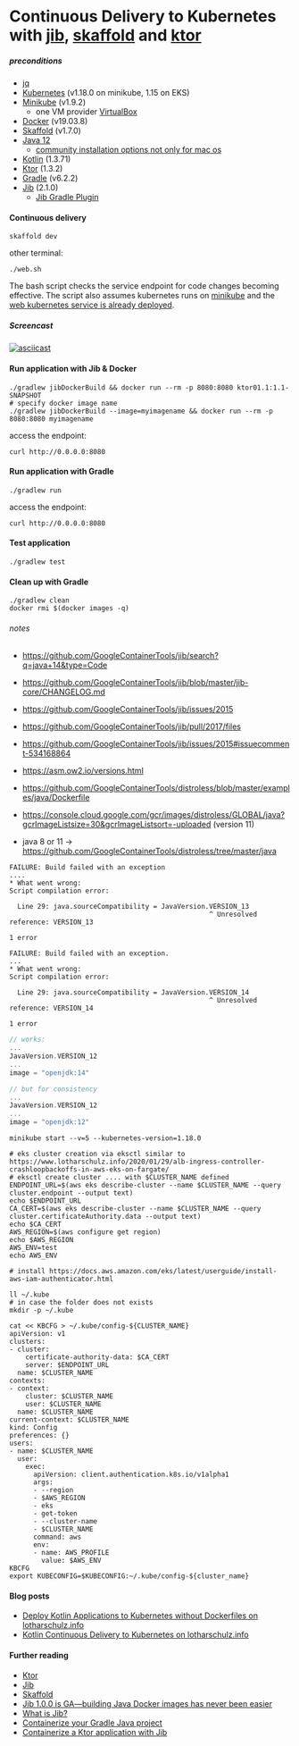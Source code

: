 # Continuous Delivery to Kubernetes with [jib](https://github.com/GoogleContainerTools/jib#what-is-jib), [skaffold](https://skaffold.dev/docs/getting-started/#installing-skaffold) and [ktor](https://github.com/ktorio/ktor)  


##### preconditions
- [jq](https://stedolan.github.io/jq/download/)
- [Kubernetes](https://kubernetes.io/) (v1.18.0 on minikube, 1.15 on EKS)
- [Minikube](https://kubernetes.io/docs/setup/minikube/) (v1.9.2)
  - one VM provider [VirtualBox](https://www.virtualbox.org/)
- [Docker](https://www.docker.com/) (v19.03.8)
- [Skaffold](https://skaffold.dev/docs/getting-started/#installing-skaffold) (v1.7.0)
- [Java 12](https://jdk.java.net/12/)
  - [community installation options not only for mac os](https://stackoverflow.com/questions/52524112/how-do-i-install-java-on-mac-osx-allowing-version-switching)
- [Kotlin](https://kotlinlang.org/) (1.3.71)
- [Ktor](https://ktor.io/) (1.3.2)
- [Gradle](https://gradle.org/) (v6.2.2)
- [Jib](https://github.com/GoogleContainerTools/jib) (2.1.0)
  - [Jib Gradle Plugin](https://github.com/GoogleContainerTools/jib/tree/master/jib-gradle-plugin)

#### Continuous delivery
```
skaffold dev
```
other terminal:
```
./web.sh
```
The bash script checks the service endpoint for code changes becoming effective. 
The script also assumes kubernetes runs on [minikube](web.sh#L9) and the [web kubernetes service is already deployed](web.sh#L10).

##### Screencast
[![asciicast](https://asciinema.org/a/vfx729qpylmfdroBTXJmTH2bw.svg)](https://asciinema.org/a/vfx729qpylmfdroBTXJmTH2bw?t=14)

#### Run application with Jib & Docker
```
./gradlew jibDockerBuild && docker run --rm -p 8080:8080 ktor01.1:1.1-SNAPSHOT
# specify docker image name
./gradlew jibDockerBuild --image=myimagename && docker run --rm -p 8080:8080 myimagename
```
access the endpoint:
```
curl http://0.0.0.0:8080
```


#### Run application with Gradle

```
./gradlew run
```        
access the endpoint:
```
curl http://0.0.0.0:8080
```

#### Test application

```
./gradlew test
```

#### Clean up with Gradle
```
./gradlew clean
docker rmi $(docker images -q)
```

###### notes
- https://github.com/GoogleContainerTools/jib/search?q=java+14&type=Code
- https://github.com/GoogleContainerTools/jib/blob/master/jib-core/CHANGELOG.md
- https://github.com/GoogleContainerTools/jib/issues/2015
- https://github.com/GoogleContainerTools/jib/pull/2017/files
- https://github.com/GoogleContainerTools/jib/issues/2015#issuecomment-534168864
- https://asm.ow2.io/versions.html

- https://github.com/GoogleContainerTools/distroless/blob/master/examples/java/Dockerfile
- https://console.cloud.google.com/gcr/images/distroless/GLOBAL/java?gcrImageListsize=30&gcrImageListsort=-uploaded (version 11)
- java 8 or 11 -> https://github.com/GoogleContainerTools/distroless/tree/master/java

```
FAILURE: Build failed with an exception
....
* What went wrong:
Script compilation error:

  Line 29: java.sourceCompatibility = JavaVersion.VERSION_13
                                                  ^ Unresolved reference: VERSION_13

1 error
```

```
FAILURE: Build failed with an exception.
...
* What went wrong:
Script compilation error:

  Line 29: java.sourceCompatibility = JavaVersion.VERSION_14
                                                  ^ Unresolved reference: VERSION_14

1 error
```

```kotlin
// works:
...
JavaVersion.VERSION_12
...
image = "openjdk:14"

// but for consistency
...
JavaVersion.VERSION_12
...
image = "openjdk:12"
```

```
minikube start --v=5 --kubernetes-version=1.18.0
```

```
# eks cluster creation via eksctl similar to https://www.lotharschulz.info/2020/01/29/alb-ingress-controller-crashloopbackoffs-in-aws-eks-on-fargate/
# eksctl create cluster .... with $CLUSTER_NAME defined
ENDPOINT_URL=$(aws eks describe-cluster --name $CLUSTER_NAME --query cluster.endpoint --output text)
echo $ENDPOINT_URL
CA_CERT=$(aws eks describe-cluster --name $CLUSTER_NAME --query cluster.certificateAuthority.data --output text)
echo $CA_CERT
AWS_REGION=$(aws configure get region)
echo $AWS_REGION
AWS_ENV=test
echo AWS_ENV

# install https://docs.aws.amazon.com/eks/latest/userguide/install-aws-iam-authenticator.html

ll ~/.kube
# in case the folder does not exists
mkdir -p ~/.kube

cat << KBCFG > ~/.kube/config-${CLUSTER_NAME}
apiVersion: v1
clusters:
- cluster:
    certificate-authority-data: $CA_CERT
    server: $ENDPOINT_URL
  name: $CLUSTER_NAME
contexts:
- context:
    cluster: $CLUSTER_NAME
    user: $CLUSTER_NAME
  name: $CLUSTER_NAME
current-context: $CLUSTER_NAME
kind: Config
preferences: {}
users:
- name: $CLUSTER_NAME
  user:
    exec:
      apiVersion: client.authentication.k8s.io/v1alpha1
      args:
      - --region
      - $AWS_REGION
      - eks
      - get-token
      - --cluster-name
      - $CLUSTER_NAME
      command: aws
      env:
      - name: AWS_PROFILE
        value: $AWS_ENV
KBCFG
export KUBECONFIG=$KUBECONFIG:~/.kube/config-${cluster_name}
```


#### Blog posts
- [Deploy Kotlin Applications to Kubernetes without Dockerfiles on lotharschulz.info](https://www.lotharschulz.info/2019/10/17/deploy-kotlin-applications-to-kubernetes-without-dockerfiles/)
- [Kotlin Continuous Delivery to Kubernetes on lotharschulz.info](https://www.lotharschulz.info/2019/02/17/Kotlin-Continuous-Delivery-to-Kubernetes/)

#### Further reading
- [Ktor](github.com/ktorio/ktor)
- [Jib](github.com/GoogleContainerTools/jib)
- [Skaffold](github.com/GoogleContainerTools/skaffold/)
- [Jib 1.0.0 is GA—building Java Docker images has never been easier](https://cloud.google.com/blog/products/application-development/jib-1-0-0-is-ga-building-java-docker-images-has-never-been-easier)
- [What is Jib?](https://github.com/GoogleContainerTools/jib#what-is-jib)
- [Containerize your Gradle Java project](https://github.com/GoogleContainerTools/jib/tree/master/jib-gradle-plugin)
- [Containerize a Ktor application with Jib](https://github.com/GoogleContainerTools/jib/tree/master/examples/ktor)
